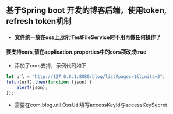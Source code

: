 ## 基于Spring boot 开发的博客后端，使用token, refresh token机制

* #### 文件统一放在oss上,运行TestFileService时不用再做任何操作了
#### 要支持cors,请在<b>application.properties</b>中的cors项改成true

*  添加了cors支持，示例代码如下
```javascript
let url = "http://127.0.0.1:8080/blog/list?pages=1&limits=3";
fetch(url).then(function (json) {
	alert(json);
});
```

* 需要在com.blog.util.OssUtil填写accessKeyId与accessKeySecret